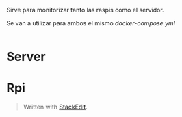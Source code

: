 Sirve para monitorizar tanto las raspis como el servidor.

Se van a utilizar para ambos el mismo *docker-compose.yml*
```

```

# Server


# Rpi





> Written with [StackEdit](https://stackedit.io/).
<!--stackedit_data:
eyJoaXN0b3J5IjpbLTE2MTI0NDA5XX0=
-->
